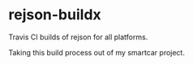 # rejson-buildx
Travis CI builds of rejson for all platforms.

Taking this build process out of my smartcar project.
